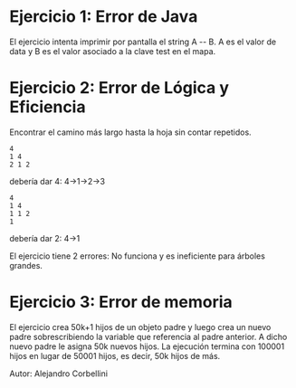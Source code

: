 # Ejercicio 1: Error de Java

El ejercicio intenta imprimir por pantalla el string A -- B. A es el valor de data y B es el valor asociado a la clave test en el mapa.

# Ejercicio 2: Error de Lógica y Eficiencia

Encontrar el camino más largo hasta la hoja sin contar repetidos.
```
4
1 4
2 1 2
```
debería dar 4: 4->1->2->3

```
4
1 4
1 1 2
1
```
debería dar 2: 4->1

El ejercicio tiene 2 errores: No funciona y es ineficiente para árboles grandes.

# Ejercicio 3: Error de memoria

 El ejercicio crea 50k+1 hijos de un objeto padre y luego crea un nuevo padre sobrescribiendo la variable que referencia al padre anterior. A dicho nuevo padre le asigna 50k nuevos hijos.
La ejecución termina con 100001 hijos en lugar de 50001 hijos, es decir, 50k hijos de más.

Autor: Alejandro Corbellini

